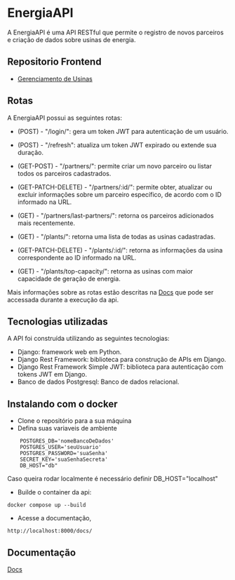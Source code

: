 # EnergiaAPI
A EnergiaAPI é uma API RESTful que permite o registro de novos parceiros e criação de dados sobre usinas de energia.

## Repositorio Frontend
- [Gerenciamento de Usinas](https://github.com/fjrjdev/Gerenciamento-de-Usinas)

## Rotas
A EnergiaAPI possui as seguintes rotas:

- (POST) - "/login/": gera um token JWT para autenticação de um usuário.
- (POST) - "/refresh": atualiza um token JWT expirado ou extende sua duração.

- (GET-POST) - "/partners/": permite criar um novo parceiro ou listar todos os parceiros cadastrados.
- (GET-PATCH-DELETE) - "/partners/:id/": permite obter, atualizar ou excluir informações sobre um parceiro específico, de acordo com o ID informado na URL.
- (GET) - "/partners/last-partners/": retorna os parceiros adicionados mais recentemente.

- (GET) - "/plants/": retorna uma lista de todas as usinas cadastradas.
- (GET-PATCH-DELETE) - "/plants/:id/": retorna as informações da usina correspondente ao ID informado na URL.
- (GET) - "/plants/top-capacity/": retorna as usinas com maior capacidade de geração de energia.

Mais informações sobre as rotas estão descritas na [Docs](http://localhost:8000/docs/) que pode ser accessada durante a execução da api.

## Tecnologias utilizadas
A API foi construída utilizando as seguintes tecnologias:

- Django: framework web em Python.
- Django Rest Framework: biblioteca para construção de APIs em Django.
- Django Rest Framework Simple JWT: biblioteca para autenticação com tokens JWT em Django.
- Banco de dados Postgresql: Banco de dados relacional.

## Instalando com o docker
- Clone o repositório para a sua máquina
- Defina suas variaveis de ambiente

```
    POSTGRES_DB='nomeBancoDeDados'
    POSTGRES_USER='seuUsuario'
    POSTGRES_PASSWORD='suaSenha'
    SECRET_KEY='suaSenhaSecreta'
    DB_HOST="db"
```
Caso queira rodar localmente é necessário definir DB_HOST="localhost" 

-  Builde o container da api:
```
docker compose up --build
```
- Acesse a documentação, 

```
http://localhost:8000/docs/
```

## Documentação

[Docs](http://localhost:8000/docs/)
